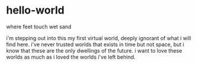 # hello-world
where feet touch wet sand

i'm stepping out into this my first virtual world, deeply ignorant of what i will find here.
i've never trusted worlds that exists in time but not space, but i know that these are the only dwellings of the future.
i want to love these worlds as much as i loved the worlds i've left behind. 
